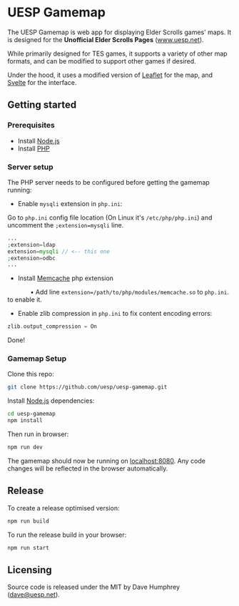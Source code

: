 # UESP Gamemap

The UESP Gamemap is web app for displaying Elder Scrolls games' maps. It is designed for the **Unofficial Elder Scrolls Pages** (www.uesp.net).

While primarily designed for TES games, it supports a variety of other map formats, and can be modified to support other games if desired.

Under the hood, it uses a modified version of [Leaflet](https://leafletjs.com/) for the map, and [Svelte](https://svelte.dev/) for the interface.
## Getting started

### Prerequisites

- Install [Node.js](https://nodejs.org)
- Install [PHP](https://www.php.net/)
### Server setup

The PHP server needs to be configured before getting the gamemap running:
- Enable ``mysqli`` extension in ``php.ini``:

Go to ``php.ini`` config file location (On Linux it's ``/etc/php/php.ini``) and uncomment the ``;extension=mysqli`` line.

```php
...
;extension=ldap
extension=mysqli // <-- this one
;extension=odbc
...
```
- Install [Memcache](https://pecl.php.net/package-search.php?pkg_name=memcache) php extension

&nbsp;&nbsp;&nbsp;&nbsp;&nbsp;&nbsp;&nbsp;&nbsp;&nbsp;&nbsp;&nbsp;&nbsp; • Add line ``extension=/path/to/php/modules/memcache.so`` to ``php.ini``. to enable it.

- Enable zlib compression in ``php.ini`` to fix content encoding errors:
```php
zlib.output_compression = On
```

Done!

### Gamemap Setup

Clone this repo:

```bash
git clone https://github.com/uesp/uesp-gamemap.git
```

Install [Node.js](https://nodejs.org) dependencies:

```bash
cd uesp-gamemap
npm install
```

Then run in browser:

```bash
npm run dev
```

The gamemap should now be running on [localhost:8080](http://localhost:8080). Any code changes will be reflected in the browser automatically.

## Release

To create a release optimised version:

```bash
npm run build
```

To run the release build in your browser:

```bash
npm run start
```

## Licensing

Source code is released under the MIT by Dave Humphrey (dave@uesp.net).